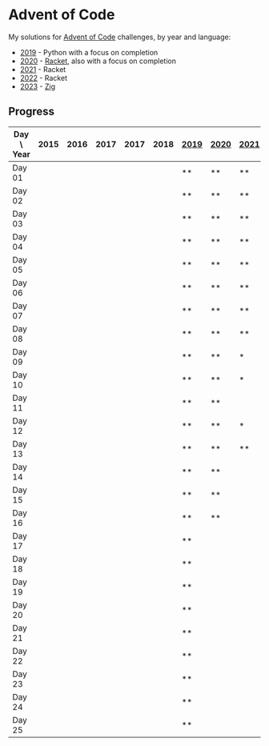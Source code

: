 # Advent of Code

My solutions for [Advent of Code] challenges, by year and language:

- [2019] - Python with a focus on completion
- [2020] - [Racket], also with a focus on completion
- [2021] - Racket
- [2022] - Racket
- [2023] - [Zig]

## Progress

| Day \ Year | 2015 | 2016 | 2017 | 2017 | 2018 | [2019] | [2020] | [2021] | [2022] | [2023] |
|------------|------|------|------|------|------|--------|--------|--------|--------|--------|
| Day 01     |      |      |      |      |      | **     | **     | **     | **     |        |
| Day 02     |      |      |      |      |      | **     | **     | **     | **     |        |
| Day 03     |      |      |      |      |      | **     | **     | **     | **     |        |
| Day 04     |      |      |      |      |      | **     | **     | **     | **     |        |
| Day 05     |      |      |      |      |      | **     | **     | **     | **     |        |
| Day 06     |      |      |      |      |      | **     | **     | **     | **     |        |
| Day 07     |      |      |      |      |      | **     | **     | **     | **     |        |
| Day 08     |      |      |      |      |      | **     | **     | **     | *      |        |
| Day 09     |      |      |      |      |      | **     | **     | *      |        |        |
| Day 10     |      |      |      |      |      | **     | **     | *      | **     |        |
| Day 11     |      |      |      |      |      | **     | **     |        |        |        |
| Day 12     |      |      |      |      |      | **     | **     | *      |        |        |
| Day 13     |      |      |      |      |      | **     | **     | **     |        |        |
| Day 14     |      |      |      |      |      | **     | **     |        |        |        |
| Day 15     |      |      |      |      |      | **     | **     |        |        |        |
| Day 16     |      |      |      |      |      | **     | **     |        |        |        |
| Day 17     |      |      |      |      |      | **     |        |        |        |        |
| Day 18     |      |      |      |      |      | **     |        |        |        |        |
| Day 19     |      |      |      |      |      | **     |        |        |        |        |
| Day 20     |      |      |      |      |      | **     |        |        |        |        |
| Day 21     |      |      |      |      |      | **     |        |        |        |        |
| Day 22     |      |      |      |      |      | **     |        |        |        |        |
| Day 23     |      |      |      |      |      | **     |        |        |        |        |
| Day 24     |      |      |      |      |      | **     |        |        |        |        |
| Day 25     |      |      |      |      |      | **     |        |        |        |        |

[Advent of Code]: https://adventofcode.com/

[2019]: 2019/README.md

[2020]: 2020/README.md

[Racket]: https://racket-lang.org/

[2021]: 2021/README.md

[2022]: 2022/README.md

[2023]: 2023/README.md

[Zig]: https://ziglang.org/

